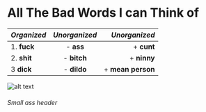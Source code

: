 #  All The Bad Words I can Think of

| *Organized*     | *Unorganized*   |  *Unorganized*|
| ------------- |:-------------:|       -----:|
| 1. **fuck**       | - **ass**         |       + **cunt**|
| 2. **shit**       | - **bitch**       |      + **ninny**|
| 3 **dick**        | - **dildo**      |+ **mean person**|

![alt text][logo]

###### Small ass header

[logo]: https://images-na.ssl-images-amazon.com/images/I/41sDuOPO4nL._SX331_BO1,204,203,200_.jpg "Logo Title Text 2"
